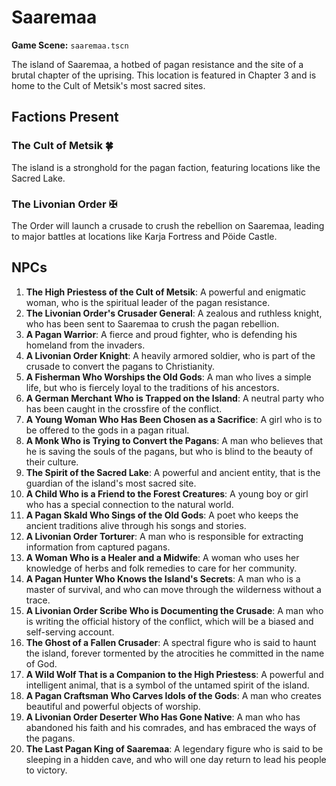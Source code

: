 # Saaremaa

**Game Scene:** `saaremaa.tscn`

The island of Saaremaa, a hotbed of pagan resistance and the site of a brutal chapter of the uprising. This location is featured in Chapter 3 and is home to the Cult of Metsik's most sacred sites.

## Factions Present

### The Cult of Metsik 🍀
The island is a stronghold for the pagan faction, featuring locations like the Sacred Lake.

### The Livonian Order ✠ 
The Order will launch a crusade to crush the rebellion on Saaremaa, leading to major battles at locations like Karja Fortress and Pöide Castle.

## NPCs

1.  **The High Priestess of the Cult of Metsik**: A powerful and enigmatic woman, who is the spiritual leader of the pagan resistance.
2.  **The Livonian Order's Crusader General**: A zealous and ruthless knight, who has been sent to Saaremaa to crush the pagan rebellion.
3.  **A Pagan Warrior**: A fierce and proud fighter, who is defending his homeland from the invaders.
4.  **A Livonian Order Knight**: A heavily armored soldier, who is part of the crusade to convert the pagans to Christianity.
5.  **A Fisherman Who Worships the Old Gods**: A man who lives a simple life, but who is fiercely loyal to the traditions of his ancestors.
6.  **A German Merchant Who is Trapped on the Island**: A neutral party who has been caught in the crossfire of the conflict.
7.  **A Young Woman Who Has Been Chosen as a Sacrifice**: A girl who is to be offered to the gods in a pagan ritual.
8.  **A Monk Who is Trying to Convert the Pagans**: A man who believes that he is saving the souls of the pagans, but who is blind to the beauty of their culture.
9.  **The Spirit of the Sacred Lake**: A powerful and ancient entity, that is the guardian of the island's most sacred site.
10. **A Child Who is a Friend to the Forest Creatures**: A young boy or girl who has a special connection to the natural world.
11. **A Pagan Skald Who Sings of the Old Gods**: A poet who keeps the ancient traditions alive through his songs and stories.
12. **A Livonian Order Torturer**: A man who is responsible for extracting information from captured pagans.
13. **A Woman Who is a Healer and a Midwife**: A woman who uses her knowledge of herbs and folk remedies to care for her community.
14. **A Pagan Hunter Who Knows the Island's Secrets**: A man who is a master of survival, and who can move through the wilderness without a trace.
15. **A Livonian Order Scribe Who is Documenting the Crusade**: A man who is writing the official history of the conflict, which will be a biased and self-serving account.
16. **The Ghost of a Fallen Crusader**: A spectral figure who is said to haunt the island, forever tormented by the atrocities he committed in the name of God.
17. **A Wild Wolf That is a Companion to the High Priestess**: A powerful and intelligent animal, that is a symbol of the untamed spirit of the island.
18. **A Pagan Craftsman Who Carves Idols of the Gods**: A man who creates beautiful and powerful objects of worship.
19. **A Livonian Order Deserter Who Has Gone Native**: A man who has abandoned his faith and his comrades, and has embraced the ways of the pagans.
20. **The Last Pagan King of Saaremaa**: A legendary figure who is said to be sleeping in a hidden cave, and who will one day return to lead his people to victory.
